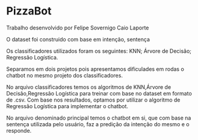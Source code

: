 # PizzaBot
Trabalho desenvolvido por
  Felipe Sovernigo
  Caio Laporte
  
O dataset foi construido com base em intenção, sentença
 
Os classificadores utilizados foram os seguintes:
 KNN;
 Árvore de Decisão;
 Regressão Logística.

Separamos em dois projetos pois apresentamos dificulades em rodas o chatbot no mesmo projeto dos classificadores.

No arquivo classificadores temos os algoritmos de KNN,Árvore de Decisão,Regressão Logística para treinar com base no dataset em formato de .csv. Com base nos resultados, optamos por utilizar o algoritmo de Regressão Logística para implementar o chatbot.

No arquivo denominado principal temos o chatbot em si, que com base na sentença utilizada pelo usuário, faz a predição da intenção do mesmo e o responde.
